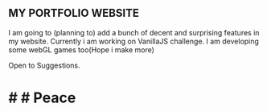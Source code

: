 ## MY PORTFOLIO WEBSITE 

I am going to (planning to) add a bunch of decent and surprising features in my website.
Currently i am working on VanillaJS challenge.
I am developing some webGL games too(Hope i make more)

Open to Suggestions.

# # # Peace